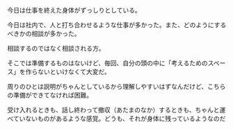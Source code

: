 今日は仕事を終えた身体がずっしりとしている。

今日は社内で、人と打ち合わせるような仕事が多かった。また、どのようにするべきかの相談が多かった。

相談するのではなく相談される方。

そこでは準備するものはないけど、毎回、自分の頭の中に「考えるためのスペース」を作らないといけなくて大変だ。

周りのひとは説明がちゃんとしているから理解しやすいはずなんだけど、こちらの準備ができてなければ困難。

受け入れるときも、話し終わって撤収（あたまのなか）するときも、ちゃんと運べていないものがあるような感覚。どうも、それが身体に残っているようなのだ
